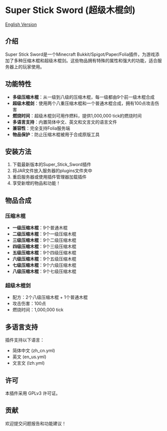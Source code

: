 # Super Stick Sword (超级木棍剑)

[English Version](README_EN.md)

## 介绍

Super Stick Sword是一个Minecraft Bukkit/Spigot/Paper/Folia插件，为游戏添加了多种压缩木棍和超级木棍剑。这些物品拥有特殊的属性和强大的功能，适合服务器上的玩家使用。

## 功能特性

- **多级压缩木棍**：从一级到八级的压缩木棍，每一级都由9个前一级木棍合成
- **超级木棍剑**：使用两个八重压缩木棍和一个普通木棍合成，拥有100点攻击伤害
- **燃烧时间**：超级木棍剑可用作燃料，提供1,000,000 tick的燃烧时间
- **多语言支持**：内置简体中文、英文和文言文的语言文件
- **兼容性**：完全支持Folia服务端
- **物品保护**：防止压缩木棍被用于合成原版工具

## 安装方法

1. 下载最新版本的Super_Stick_Sword插件
2. 将JAR文件放入服务器的plugins文件夹中
3. 重启服务器或使用插件管理器加载插件
4. 享受新增的物品和功能！

## 物品合成

### 压缩木棍

- **一级压缩木棍**：9个普通木棍
- **二级压缩木棍**：9个一级压缩木棍
- **三级压缩木棍**：9个二级压缩木棍
- **四级压缩木棍**：9个三级压缩木棍
- **五级压缩木棍**：9个四级压缩木棍
- **六级压缩木棍**：9个五级压缩木棍
- **七级压缩木棍**：9个六级压缩木棍
- **八级压缩木棍**：9个七级压缩木棍

### 超级木棍剑

- 配方：2个八级压缩木棍 + 1个普通木棍
- 攻击伤害：100点
- 燃烧时间：1,000,000 tick

## 多语言支持

插件支持以下语言：
- 简体中文 (zh_cn.yml)
- 英文 (en_us.yml)
- 文言文 (lzh.yml)

## 许可

本插件采用 GPLv3 许可证。

## 贡献

欢迎提交问题报告和功能建议！